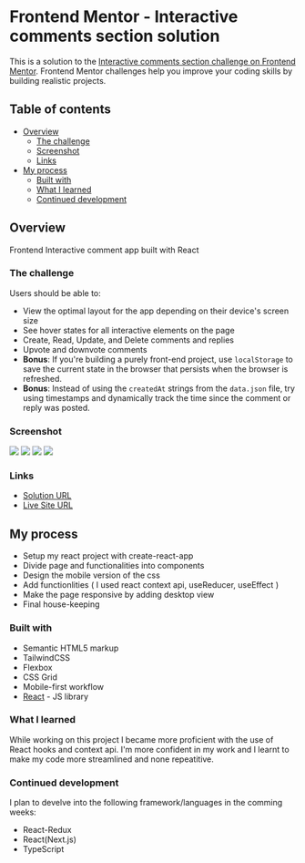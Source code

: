 # Frontend Mentor - Interactive comments section solution

This is a solution to the [Interactive comments section challenge on Frontend Mentor](https://www.frontendmentor.io/challenges/interactive-comments-section-iG1RugEG9). Frontend Mentor challenges help you improve your coding skills by building realistic projects.

## Table of contents

- [Overview](#overview)
  - [The challenge](#the-challenge)
  - [Screenshot](#screenshot)
  - [Links](#links)
- [My process](#my-process)
  - [Built with](#built-with)
  - [What I learned](#what-i-learned)
  - [Continued development](#continued-development)

## Overview

Frontend Interactive comment app built with React

### The challenge

Users should be able to:

- View the optimal layout for the app depending on their device's screen size
- See hover states for all interactive elements on the page
- Create, Read, Update, and Delete comments and replies
- Upvote and downvote comments
- **Bonus**: If you're building a purely front-end project, use `localStorage` to save the current state in the browser that persists when the browser is refreshed.
- **Bonus**: Instead of using the `createdAt` strings from the `data.json` file, try using timestamps and dynamically track the time since the comment or reply was posted.

### Screenshot

![](./src/images/comment_desktop_1.png)
![](./src/images/comment_desktop_2.png)
![](./src/images/comment_mobile_1.png)
![](./src/images/comment_mobile_2.png)

### Links

- [Solution URL](https://github.com/Toby2507/interactive-comment-app)
- [Live Site URL](https://reactinteractivecomments.netlify.app/)

## My process

- Setup my react project with create-react-app
- Divide page and functionalities into components
- Design the mobile version of the css
- Add functionlities ( I used react context api, useReducer, useEffect )
- Make the page responsive by adding desktop view
- Final house-keeping

### Built with

- Semantic HTML5 markup
- TailwindCSS
- Flexbox
- CSS Grid
- Mobile-first workflow
- [React](https://reactjs.org/) - JS library

### What I learned

While working on this project I became more proficient with the use of React hooks and context api. I'm more confident in my work and I learnt to make my code more streamlined and none repeatitive.

### Continued development

I plan to develve into the following framework/languages in the comming weeks:

- React-Redux
- React(Next.js)
- TypeScript
